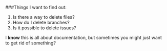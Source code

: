 ###Things I want to find out:
  1. Is there a way to delete files?
  2. How do I delete branches?
  3. Is it possible to delete issues?
  
I **know** this is all about documentation, but sometimes you might just want to get rid of something?
